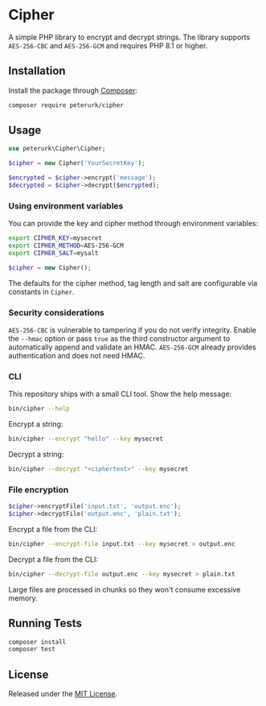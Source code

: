 # Cipher

A simple PHP library to encrypt and decrypt strings. The library supports `AES-256-CBC` and `AES-256-GCM` and requires PHP 8.1 or higher.

## Installation

Install the package through [Composer](https://getcomposer.org/):

```bash
composer require peterurk/cipher
```

## Usage

```php
use peterurk\Cipher\Cipher;

$cipher = new Cipher('YourSecretKey');

$encrypted = $cipher->encrypt('message');
$decrypted = $cipher->decrypt($encrypted);
```

### Using environment variables

You can provide the key and cipher method through environment variables:

```bash
export CIPHER_KEY=mysecret
export CIPHER_METHOD=AES-256-GCM
export CIPHER_SALT=mysalt
```

```php
$cipher = new Cipher();
```

The defaults for the cipher method, tag length and salt are configurable via constants in `Cipher`.

### Security considerations

`AES-256-CBC` is vulnerable to tampering if you do not verify integrity. Enable the `--hmac` option or pass `true` as the third constructor argument to automatically append and validate an HMAC. `AES-256-GCM` already provides authentication and does not need HMAC.

### CLI

This repository ships with a small CLI tool. Show the help message:

```bash
bin/cipher --help
```

Encrypt a string:

```bash
bin/cipher --encrypt "hello" --key mysecret
```

Decrypt a string:

```bash
bin/cipher --decrypt "<ciphertext>" --key mysecret
```

### File encryption

```php
$cipher->encryptFile('input.txt', 'output.enc');
$cipher->decryptFile('output.enc', 'plain.txt');
```

Encrypt a file from the CLI:

```bash
bin/cipher --encrypt-file input.txt --key mysecret > output.enc
```

Decrypt a file from the CLI:

```bash
bin/cipher --decrypt-file output.enc --key mysecret > plain.txt
```

Large files are processed in chunks so they won't consume excessive memory.

## Running Tests

```bash
composer install
composer test
```

## License

Released under the [MIT License](LICENSE).
